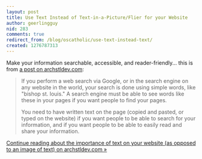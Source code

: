 ```yaml
---
layout: post
title: Use Text Instead of Text-in-a-Picture/Flier for your Website
author: geerlingguy
nid: 283
comments: true
redirect_from: /blog/oscatholic/use-text-instead-text/
created: 1276787313
---
```

<p>Make your information searchable, accessible, and reader-friendly... this is from <a href="http://archstldev.com/story/2010/use-text-instead-tex">a post on archstldev.com</a>:</p>
<blockquote>
<p>If you perform a web search via Google, or in the search engine on any website in the world, your search is done using simple words, like &quot;bishop st. louis.&quot; A search engine must be able to see words like these in your pages if you want people to find your pages.</p>
<p>You need to have written text on the page (copied and pasted, or typed on the website) if you want people to be able to search for your information, and if you want people to be able to easily read and share your information.</p>
</blockquote>
<p><a href="http://archstldev.com/story/2010/use-text-instead-tex">Continue reading about the importance of text on your website (as opposed to an image of text) on archstldev.com &raquo;</a></p>

